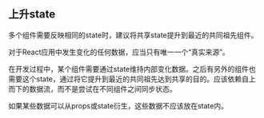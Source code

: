 ## 上升state

多个组件需要反映相同的state时，建议将共享state提升到最近的共同祖先组件。

对于React应用中发生变化的任何数据，应当只有唯一一个“真实来源”。

在开发过程中，某个组件需要通过state维持内部变化数据。之后有另外的组件也需要这个state，通过将它提升到最近的共同祖先达到共享的目的。应该依赖自上而下的数据流，而不是尝试在不同组件之间同步状态。

如果某些数据可以从props或state衍生，这些数据不应该放在state内。
